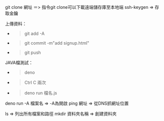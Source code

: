 git clone 網址 ＝> 指令git clone可以下載遠端儲存庫至本地端
ssh-keygen => 存取金鑰

上傳資料：
- > git add -A
- > git commit -m"add signup.html"
- > git push

JAVA檔測試：
- > deno
- > Ctrl C 兩次
- > deno run 檔名.js

deno run -A 檔案名 => -A為開啟
ping 網址 => 從DNS抓網址位置


ls => 列出所有檔案和路徑
mkdir 資料夾名稱 => 創建資料夾
